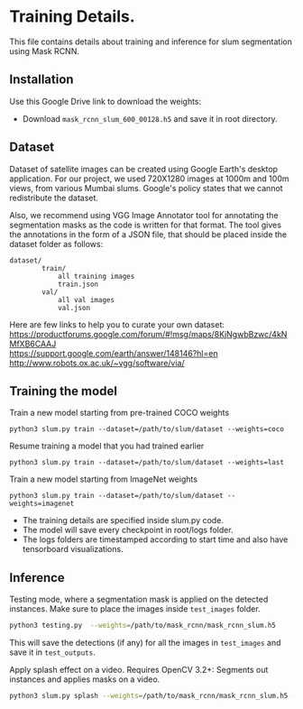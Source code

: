 # Training Details.

This file contains details about training and inference for slum segmentation using Mask RCNN.



## Installation
Use this Google Drive link to download the weights: 
* Download `mask_rcnn_slum_600_00128.h5` and save it in root directory.

## Dataset
Dataset of satellite images can be created using Google Earth's desktop application. For our project, we used 720X1280 images at 1000m and 100m views, from various Mumbai slums. Google's policy states that we cannot redistribute the dataset. 

Also, we recommend using VGG Image Annotator tool for annotating the segmentation masks as the code is written for that format. The tool gives the annotations in the form of a JSON file, that should be placed inside the dataset folder as follows:
```
dataset/
        train/
            all training images
            train.json
        val/
            all val images
            val.json
```

Here are few links to help you to curate your own dataset: <br>
https://productforums.google.com/forum/#!msg/maps/8KjNgwbBzwc/4kNMfXB6CAAJ <br>
https://support.google.com/earth/answer/148146?hl=en <br>
http://www.robots.ox.ac.uk/~vgg/software/via/ <br>
## Training the model

Train a new model starting from pre-trained COCO weights
```
python3 slum.py train --dataset=/path/to/slum/dataset --weights=coco
```

Resume training a model that you had trained earlier
```
python3 slum.py train --dataset=/path/to/slum/dataset --weights=last
```

Train a new model starting from ImageNet weights
```
python3 slum.py train --dataset=/path/to/slum/dataset --weights=imagenet
```

* The training details are specified inside slum.py code.
* The model will save every checkpoint in root/logs folder.
* The logs folders are timestamped according to start time and also have tensorboard visualizations.


## Inference
Testing mode, where a segmentation mask is applied on the detected instances. Make sure to place the images inside ```test_images``` folder.

```bash
python3 testing.py  --weights=/path/to/mask_rcnn/mask_rcnn_slum.h5 
```
This will save the detections (if any) for all the images in `test_images` and save it in `test_outputs`.

Apply splash effect on a video. Requires OpenCV 3.2+:
Segments out instances and applies masks on a video.
```bash
python3 slum.py splash --weights=/path/to/mask_rcnn/mask_rcnn_slum.h5 --video=<file name or URL>
```
